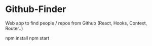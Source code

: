 # Github-Finder
Web app to find people / repos from Github (React, Hooks, Context, Router..) 

npm install
npm start
